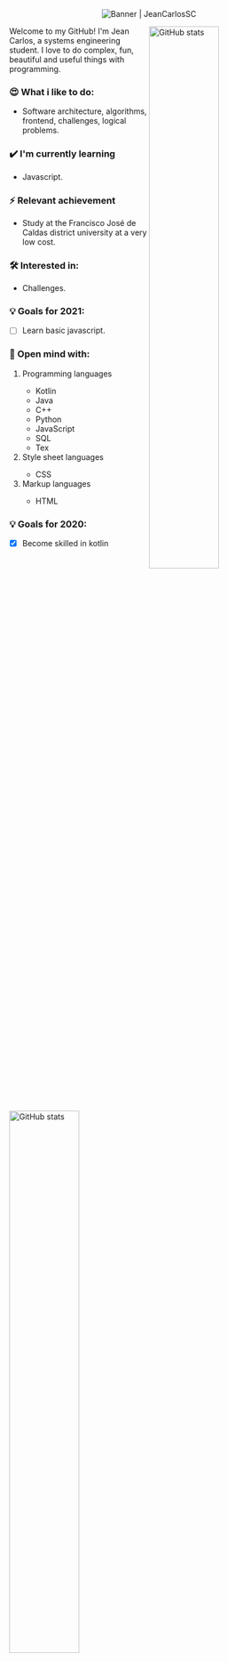 <div align="center"><img alt="Banner | JeanCarlosSC" src="https://i.imgur.com/34fiEUG.gif" /></div>

<p>
  <a>
    <img width="50%" align="right" alt="GitHub stats" src="https://github-readme-stats.vercel.app/api?username=JeanCarlosSC&show_icons=true&hide_border=true&title_color=6CA0FF&icon_color=6CA0FF&bg_color=151515&text_color=c8c8c8" />
  </a>
  
  <a>
  <img width="50%" align="left" alt="GitHub stats" src="https://github-readme-stats.vercel.app/api/top-langs/?username=JeanCarlosSC&layout=compact&title_color=6CA0FF&icon_color=6CA0FF&bg_color=151515&text_color=c8c8c8&hide_border=tru)](https://github.com/anuraghazra/github-readme-stats">
  </a>
</p>

Welcome to my GitHub! I'm Jean Carlos, a systems engineering student. I love to do complex, fun, beautiful and useful things with programming.

### 😍 What i like to do:
- Software architecture, algorithms, frontend, challenges, logical problems.

### ✔️ I'm currently learning
- Javascript.

### ⚡ Relevant achievement
- Study at the Francisco José de Caldas district university at a very low cost.

### 🛠 Interested in:
- Challenges.

### 💡 Goals for 2021:
- [ ] Learn basic javascript.

### 🧰 Open mind with:
<ol>
  <li>Programming languages</li>
  
  <ul>
    <li>Kotlin</li>
    <li>Java</li>
    <li>C++</li>
    <li>Python</li>
    <li>JavaScript</li>
    <li>SQL</li>
    <li>Tex</li>
  </ul>
  
  <li>Style sheet languages</li>
  
  <ul>
    <li>CSS</li>
  </ul>
  
  <li>Markup languages</li>
  
  <ul>
    <li>HTML</li>
  </ul>
</ol>

### 💡 Goals for 2020:
- [x] Become skilled in kotlin

